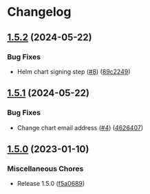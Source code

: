 # Changelog

## [1.5.2](https://github.com/voiplens/auth-gateway/compare/mimir-gateway-v1.5.1...mimir-gateway-v1.5.2) (2024-05-22)


### Bug Fixes

* Helm chart signing step ([#8](https://github.com/voiplens/auth-gateway/issues/8)) ([89c2249](https://github.com/voiplens/auth-gateway/commit/89c22495bdeac12f4cb5753cbd44b359ef67c237))

## [1.5.1](https://github.com/voiplens/auth-gateway/compare/mimir-gateway-v1.5.0...mimir-gateway-v1.5.1) (2024-05-22)


### Bug Fixes

* Change chart email address  ([#4](https://github.com/voiplens/auth-gateway/issues/4)) ([4626407](https://github.com/voiplens/auth-gateway/commit/4626407362d73dc86ccef5dd3e98f57da9a63b2b))

## [1.5.0](https://github.com/celest-io/auth-gateway/compare/mimir-gateway-0.1.12...mimir-gateway-v1.5.0) (2023-01-10)


### Miscellaneous Chores

* Release 1.5.0 ([f5a0689](https://github.com/celest-io/auth-gateway/commit/f5a0689afcc555577844605bc8a7345cd41787f8))
